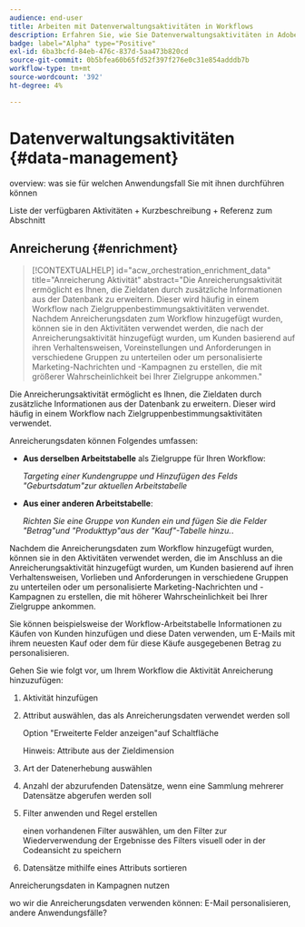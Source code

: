 ```yaml
---
audience: end-user
title: Arbeiten mit Datenverwaltungsaktivitäten in Workflows
description: Erfahren Sie, wie Sie Datenverwaltungsaktivitäten in Adobe Campaign-Web-Workflows verwenden.
badge: label="Alpha" type="Positive"
exl-id: 6ba3bcfd-84eb-476c-837d-5aa473b820cd
source-git-commit: 0b5bfea60b65fd52f397f276e0c31e854adddb7b
workflow-type: tm+mt
source-wordcount: '392'
ht-degree: 4%

---
```


# Datenverwaltungsaktivitäten {#data-management}

overview: was sie für welchen Anwendungsfall Sie mit ihnen durchführen können

Liste der verfügbaren Aktivitäten + Kurzbeschreibung + Referenz zum Abschnitt

## Anreicherung {#enrichment}

>[!CONTEXTUALHELP]
>id="acw_orchestration_enrichment_data"
>title="Anreicherung Aktivität"
>abstract="Die Anreicherungsaktivität ermöglicht es Ihnen, die Zieldaten durch zusätzliche Informationen aus der Datenbank zu erweitern. Dieser wird häufig in einem Workflow nach Zielgruppenbestimmungsaktivitäten verwendet.<br/>Nachdem Anreicherungsdaten zum Workflow hinzugefügt wurden, können sie in den Aktivitäten verwendet werden, die nach der Anreicherungsaktivität hinzugefügt wurden, um Kunden basierend auf ihren Verhaltensweisen, Voreinstellungen und Anforderungen in verschiedene Gruppen zu unterteilen oder um personalisierte Marketing-Nachrichten und -Kampagnen zu erstellen, die mit größerer Wahrscheinlichkeit bei Ihrer Zielgruppe ankommen."

Die Anreicherungsaktivität ermöglicht es Ihnen, die Zieldaten durch zusätzliche Informationen aus der Datenbank zu erweitern. Dieser wird häufig in einem Workflow nach Zielgruppenbestimmungsaktivitäten verwendet.

Anreicherungsdaten können Folgendes umfassen:

* **Aus derselben Arbeitstabelle** als Zielgruppe für Ihren Workflow:

   *Targeting einer Kundengruppe und Hinzufügen des Felds &quot;Geburtsdatum&quot;zur aktuellen Arbeitstabelle*

* **Aus einer anderen Arbeitstabelle**:

   *Richten Sie eine Gruppe von Kunden ein und fügen Sie die Felder &quot;Betrag&quot;und &quot;Produkttyp&quot;aus der &quot;Kauf&quot;-Tabelle hinzu.*.

Nachdem die Anreicherungsdaten zum Workflow hinzugefügt wurden, können sie in den Aktivitäten verwendet werden, die im Anschluss an die Anreicherungsaktivität hinzugefügt wurden, um Kunden basierend auf ihren Verhaltensweisen, Vorlieben und Anforderungen in verschiedene Gruppen zu unterteilen oder um personalisierte Marketing-Nachrichten und -Kampagnen zu erstellen, die mit höherer Wahrscheinlichkeit bei Ihrer Zielgruppe ankommen.

Sie können beispielsweise der Workflow-Arbeitstabelle Informationen zu Käufen von Kunden hinzufügen und diese Daten verwenden, um E-Mails mit ihrem neuesten Kauf oder dem für diese Käufe ausgegebenen Betrag zu personalisieren.

Gehen Sie wie folgt vor, um Ihrem Workflow die Aktivität Anreicherung hinzuzufügen:

1. Aktivität hinzufügen
1. Attribut auswählen, das als Anreicherungsdaten verwendet werden soll

   Option &quot;Erweiterte Felder anzeigen&quot;auf Schaltfläche

   Hinweis: Attribute aus der Zieldimension

1. Art der Datenerhebung auswählen
1. Anzahl der abzurufenden Datensätze, wenn eine Sammlung mehrerer Datensätze abgerufen werden soll
1. Filter anwenden und Regel erstellen

   einen vorhandenen Filter auswählen, um den Filter zur Wiederverwendung der Ergebnisse des Filters visuell oder in der Codeansicht zu speichern

1. Datensätze mithilfe eines Attributs sortieren

Anreicherungsdaten in Kampagnen nutzen

wo wir die Anreicherungsdaten verwenden können: E-Mail personalisieren, andere Anwendungsfälle?
